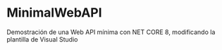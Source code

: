 # MinimalWebAPI
Demostración de una Web API mínima con NET CORE 8, modificando la plantilla de Visual Studio

